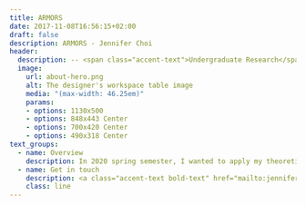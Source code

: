 ```yaml
---
title: ARMORS
date: 2017-11-08T16:56:15+02:00
draft: false
description: ARMORS - Jennifer Choi
header:
  description: -- <span class="accent-text">Undergraduate Research</span> --
  image:
    url: about-hero.png
    alt: The designer's workspace table image
    media: "(max-width: 46.25em)"
    params:
    - options: 1130x500
    - options: 848x443 Center
    - options: 700x420 Center
    - options: 490x318 Center
text_groups:
  - name: Overview
    description: In 2020 spring semester, I wanted to apply my theoretical knowledge of control systems, I joined a graduate student, Nguyen Truong’s research – ARMORS, which stands for Automatic Response Man-Overboard Rescue System. Man-overboard scenarios are among the leading causes of death in deep sea fishing, one of United States’ most dangerous occupations. To improve rescue efficiency, ARMORS was introduced. ARMORS consists of unmanned lifeboat units (Smart Rafts) that automatically deploy and approach the fallen person and thus greatly reduces rescue time and enhance the worker’s survivability. The Smart Raft navigates to the fallen person and back to the main ship according to a control scheme, which is to be developed by Nguyen Truong. This control scheme specifies the necessary linear acceleration of the Smart Raft as any given time. The challenge is to translate the kinematics of the Smart Raft into the required kinematics of the Smart Raft’s propellers. I was assigned to develop a mathematical model that relates the kinetics of the propellers to the kinematics of the Smart Raft. This work was separate and distinct from the control scheme itself.<br>When modeling a control system, it is essential to understand the mechanics of the system before setting up the control schematics. For this system, the focus is on the unmanned lifeboat’s geometry and environment condition it is in. The environment, for analysis purposes will be in in a calm water with no shear wind forces applied to the body of the lifeboat. Figure shown below is the design of the lifeboat via Solidworks by Nguyen Truong. Although it is not displayed in this figure – there will be two parallel propellers underneath the lifeboat to help navigate.<br><blockquote class="imgur-embed-pub" lang="en" data-id="oJBfnZ5"><a href="https://imgur.com/oJBfnZ5">View post on imgur.com</a></blockquote><script async src="//s.imgur.com/min/embed.js" charset="utf-8"></script><br>The following is a free body diagram of the smart raft.<br><blockquote class="imgur-embed-pub" lang="en" data-id="IgZlOBU"><a href="https://imgur.com/IgZlOBU">View post on imgur.com</a></blockquote><script async src="//s.imgur.com/min/embed.js" charset="utf-8"></script><br>Learning outcome: Understanding after having tracking algorithm, breakdown the dynamics of the system, and then control the dynamics of the system to the path constraint.
  - name: Get in touch
    description: <a class="accent-text bold-text" href="mailto:jenniferchoi@protonmail.com?subject=Hello,%20Jennifer!%20Lets%20make%20something%20great%20together!">jenniferchoi@protonmail.com</a>
    class: line
---
```


